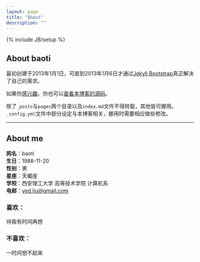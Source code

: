 ```yaml
---
layout: page
title: "About"
description: ""
---
```

{% include JB/setup %}

## About baoti

最初创建于2013年1月1日，可直到2013年1月6日才通过[Jekyll Bootstrap][1]真正解决了自己的需求。

如果你[感兴趣][2]，你也可以[查看本博客的源码][2]。

除了`_posts`与`pages`两个目录以及`index.md`文件不得转载，其他皆可挪用。`_config.yml`文件中部分设定与本博客相关，挪用时需要相应做些修改。

[1]: http://jekyllbootstrap.com/
[2]: https://github.com/baoti/baoti.github.com
---
## About me

**网名**：baoti  
**生日**：1988-11-20  
**性别**：男  
**星座**：天蝎座  
**学校**：西安理工大学 高等技术学院 计算机系  
**电邮**：yed.liu@gmail.com  

### 喜欢：
待我有时间再想

### 不喜欢：
一时间想不起来
